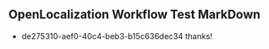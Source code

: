 ## OpenLocalization Workflow Test MarkDown
* de275310-aef0-40c4-beb3-b15c636dec34 thanks!

<!--HONumber=Jul16_HO5-->


